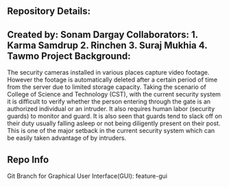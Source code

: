 Repository Details:
----------------------------------------------
Created by: Sonam Dargay
Collaborators: 
        1. Karma Samdrup
        2. Rinchen
        3. Suraj Mukhia
        4. Tawmo
Project Background:
----------------------------------------------
The security cameras installed in various places capture video footage. However the                 footage is automatically deleted after a certain period of time from the server due to limited storage capacity. Taking the scenario of College of Science and Technology (CST), with the current security system it is difficult to verify whether the person entering through the gate is an authorized individual or an intruder. It also requires human labor (security guards) to monitor and guard. It is also seen that guards tend to slack off on their duty usually falling asleep or not being diligently present on their post. This is one of the major setback in the current security system which can be easily taken advantage of by intruders.

Repo Info
---------------------------------------------
Git Branch for Graphical User Interface(GUI): feature-gui
